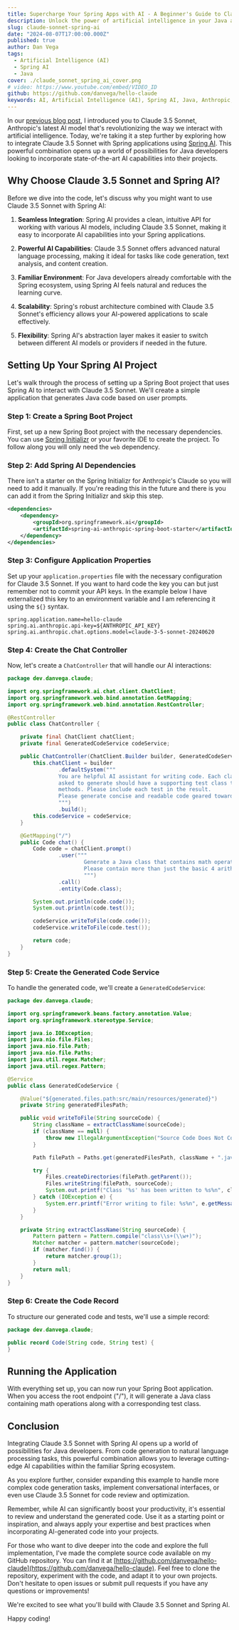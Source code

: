 ```yaml
---
title: Supercharge Your Spring Apps with AI - A Beginner's Guide to Claude 3.5 Sonnet and Spring AI
description: Unlock the power of artificial intelligence in your Java applications with Claude 3.5 Sonnet and Spring AI. This beginner-friendly guide walks you through integrating cutting-edge AI capabilities into your Spring projects, opening up a world of possibilities for smart, responsive applications.
slug: claude-sonnet-spring-ai
date: "2024-08-07T17:00:00.000Z"
published: true
author: Dan Vega
tags: 
  - Artificial Intelligence (AI)
  - Spring AI
  - Java
cover: ./claude_sonnet_spring_ai_cover.png
# video: https://www.youtube.com/embed/VIDEO_ID
github: https://github.com/danvega/hello-claude
keywords: AI, Artificial Intelligence (AI), Spring AI, Java, Anthropic, Claude Sonnet 3.5
---
```


In our [previous blog post](https://www.danvega.dev/blog/claude-sonnet-35), I introduced you to Claude 3.5 Sonnet, Anthropic's latest AI model that's revolutionizing the way we interact with artificial intelligence. Today, we're taking it a step further by exploring how to integrate Claude 3.5 Sonnet with Spring applications using [Spring AI](https://spring.io/projects/spring-ai/). This powerful combination opens up a world of possibilities for Java developers looking to incorporate state-of-the-art AI capabilities into their projects.

## Why Choose Claude 3.5 Sonnet and Spring AI?

Before we dive into the code, let's discuss why you might want to use Claude 3.5 Sonnet with Spring AI:

1. **Seamless Integration**: Spring AI provides a clean, intuitive API for working with various AI models, including Claude 3.5 Sonnet, making it easy to incorporate AI capabilities into your Spring applications.

2. **Powerful AI Capabilities**: Claude 3.5 Sonnet offers advanced natural language processing, making it ideal for tasks like code generation, text analysis, and content creation.

3. **Familiar Environment**: For Java developers already comfortable with the Spring ecosystem, using Spring AI feels natural and reduces the learning curve.

4. **Scalability**: Spring's robust architecture combined with Claude 3.5 Sonnet's efficiency allows your AI-powered applications to scale effectively.

5. **Flexibility**: Spring AI's abstraction layer makes it easier to switch between different AI models or providers if needed in the future.

## Setting Up Your Spring AI Project

Let's walk through the process of setting up a Spring Boot project that uses Spring AI to interact with Claude 3.5 Sonnet. We'll create a simple application that generates Java code based on user prompts.

### Step 1: Create a Spring Boot Project

First, set up a new Spring Boot project with the necessary dependencies. You can use [Spring Initializr](https://start.spring.io) or your favorite IDE to create the project. To follow along you will 
only need the `web` dependency. 

### Step 2: Add Spring AI Dependencies

There isn't a starter on the Spring Initializr for Anthropic's Claude so you will need to add it manually. If you're reading this in the future and there is you can add it from the Spring Initializr and skip this step. 

```xml
<dependencies>
    <dependency>
        <groupId>org.springframework.ai</groupId>
        <artifactId>spring-ai-anthropic-spring-boot-starter</artifactId>
    </dependency>
</dependencies>
```

### Step 3: Configure Application Properties

Set up your `application.properties` file with the necessary configuration for Claude 3.5 Sonnet. If you want to hard code the key you can but just remember not to commit your API keys. In the example below I have externalized this key to an environment variable and I am referencing it using the `${}` syntax. 

```properties
spring.application.name=hello-claude
spring.ai.anthropic.api-key=${ANTHROPIC_API_KEY}
spring.ai.anthropic.chat.options.model=claude-3-5-sonnet-20240620
```

### Step 4: Create the Chat Controller

Now, let's create a `ChatController` that will handle our AI interactions:

```java
package dev.danvega.claude;

import org.springframework.ai.chat.client.ChatClient;
import org.springframework.web.bind.annotation.GetMapping;
import org.springframework.web.bind.annotation.RestController;

@RestController
public class ChatController {

    private final ChatClient chatClient;
    private final GeneratedCodeService codeService;

    public ChatController(ChatClient.Builder builder, GeneratedCodeService codeService) {
        this.chatClient = builder
                .defaultSystem("""
                You are helpful AI assistant for writing code. Each class or method you are
                asked to generate should have a supporting test class to cover that method or
                methods. Please include each test in the result.
                Please generate concise and readable code geared towards beginners.
                """)
                .build();
        this.codeService = codeService;
    }

    @GetMapping("/")
    public Code chat() {
        Code code = chatClient.prompt()
                .user("""
                        Generate a Java class that contains math operations.
                        Please contain more than just the basic 4 arithmetic operations.
                        """)
                .call()
                .entity(Code.class);

        System.out.println(code.code());
        System.out.println(code.test());

        codeService.writeToFile(code.code());
        codeService.writeToFile(code.test());

        return code;
    }
}
```

### Step 5: Create the Generated Code Service

To handle the generated code, we'll create a `GeneratedCodeService`:

```java
package dev.danvega.claude;

import org.springframework.beans.factory.annotation.Value;
import org.springframework.stereotype.Service;

import java.io.IOException;
import java.nio.file.Files;
import java.nio.file.Path;
import java.nio.file.Paths;
import java.util.regex.Matcher;
import java.util.regex.Pattern;

@Service
public class GeneratedCodeService {

    @Value("${generated.files.path:src/main/resources/generated}")
    private String generatedFilesPath;

    public void writeToFile(String sourceCode) {
        String className = extractClassName(sourceCode);
        if (className == null) {
            throw new IllegalArgumentException("Source Code Does Not Contain a Class Name");
        }

        Path filePath = Paths.get(generatedFilesPath, className + ".java");

        try {
            Files.createDirectories(filePath.getParent());
            Files.writeString(filePath, sourceCode);
            System.out.printf("Class '%s' has been written to %s%n", className, filePath);
        } catch (IOException e) {
            System.err.printf("Error writing to file: %s%n", e.getMessage());
        }
    }

    private String extractClassName(String sourceCode) {
        Pattern pattern = Pattern.compile("class\\s+(\\w+)");
        Matcher matcher = pattern.matcher(sourceCode);
        if (matcher.find()) {
            return matcher.group(1);
        }
        return null;
    }
}
```

### Step 6: Create the Code Record

To structure our generated code and tests, we'll use a simple record:

```java
package dev.danvega.claude;

public record Code(String code, String test) {
}
```

## Running the Application

With everything set up, you can now run your Spring Boot application. When you access the root endpoint ("/"), it will generate a Java class containing math operations along with a corresponding test class.

## Conclusion

Integrating Claude 3.5 Sonnet with Spring AI opens up a world of possibilities for Java developers. From code generation to natural language processing tasks, this powerful combination allows you to leverage cutting-edge AI capabilities within the familiar Spring ecosystem.

As you explore further, consider expanding this example to handle more complex code generation tasks, implement conversational interfaces, or even use Claude 3.5 Sonnet for code review and optimization.

Remember, while AI can significantly boost your productivity, it's essential to review and understand the generated code. Use it as a starting point or inspiration, and always apply your expertise and best practices when incorporating AI-generated code into your projects.

For those who want to dive deeper into the code and explore the full implementation, I've made the complete source code available on my GitHub repository. You can find it at [https://github.com/danvega/hello-claude](https://github.com/danvega/hello-claude). Feel free to clone the repository, experiment with the code, and adapt it to your own projects. Don't hesitate to open issues or submit pull requests if you have any questions or improvements!

We're excited to see what you'll build with Claude 3.5 Sonnet and Spring AI. 

Happy coding!